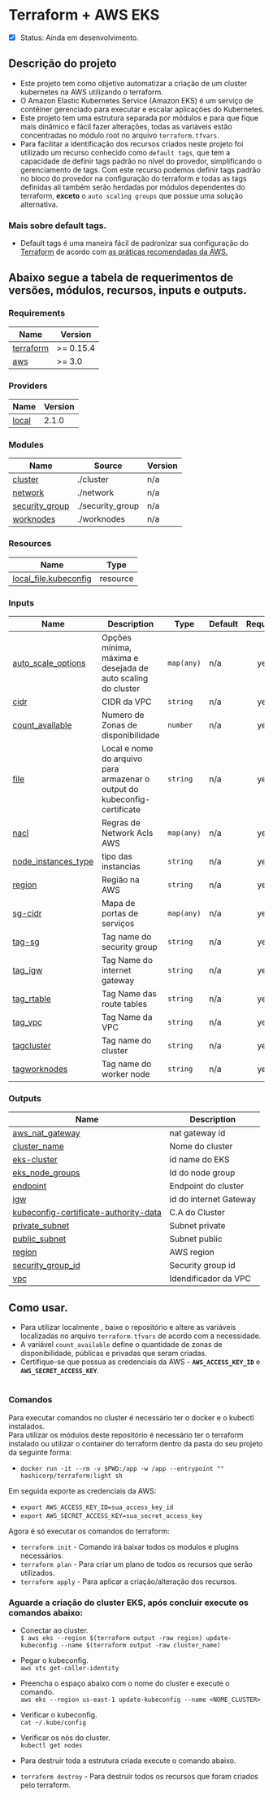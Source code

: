 # Terraform + AWS EKS
- [x] Status:  Ainda em desenvolvimento.
## Descrição do projeto
 - Este projeto tem como objetivo automatizar a criação de um cluster kubernetes na AWS utilizando o terraform.
 - O Amazon Elastic Kubernetes Service (Amazon EKS) é um serviço de contêiner gerenciado para executar e escalar aplicações 
  do Kubernetes.
 - Este projeto tem uma estrutura separada por módulos e para que fique mais dinâmico e fácil fazer alterações, todas as variáveis estão concentradas no 
  módulo root no arquivo `terraform.tfvars`.
 - Para facilitar a identificação dos recursos criados neste projeto foi utilizado um recurso conhecido como `default tags`, que tem a capacidade de 
  definir tags padrão no nível do provedor, simplificando o gerenciamento de tags. Com este recurso podemos definir tags padrão no bloco do provedor na 
  configuração do terraform e todas as tags definidas ali também serão herdadas por módulos dependentes do terraform, **exceto** o `auto scaling groups` que possue 
  uma solução alternativa.
 
### Mais sobre default tags.
  - Default tags é uma maneira fácil de padronizar sua configuração do [Terraform](https://www.hashicorp.com/blog/default-tags-in-the-terraform-aws-provider) de acordo com [as práticas recomendadas da AWS.](https://d1.awsstatic.com/whitepapers/aws-tagging-best-practices.pdf) 
   
## Abaixo segue a tabela de requerimentos de versões, módulos, recursos, inputs e outputs.
### Requirements

| Name | Version |
|------|---------|
| <a name="requirement_terraform"></a> [terraform](#requirement\_terraform) | >= 0.15.4 |
| <a name="requirement_aws"></a> [aws](#requirement\_aws) | >= 3.0 |

### Providers

| Name | Version |
|------|---------|
| <a name="provider_local"></a> [local](#provider\_local) | 2.1.0 |

### Modules

| Name | Source | Version |
|------|--------|---------|
| <a name="module_cluster"></a> [cluster](#module\_cluster) | ./cluster | n/a |
| <a name="module_network"></a> [network](#module\_network) | ./network | n/a |
| <a name="module_security_group"></a> [security\_group](#module\_security\_group) | ./security_group | n/a |
| <a name="module_worknodes"></a> [worknodes](#module\_worknodes) | ./worknodes | n/a |

### Resources

| Name | Type |
|------|------|
| [local_file.kubeconfig](https://registry.terraform.io/providers/hashicorp/local/latest/docs/resources/file) | resource |

### Inputs

| Name | Description | Type | Default | Required |
|------|-------------|------|---------|:--------:|
| <a name="input_auto_scale_options"></a> [auto\_scale\_options](#input\_auto\_scale\_options) | Opções mínima, máxima e desejada de auto scaling do cluster | `map(any)` | n/a | yes |
| <a name="input_cidr"></a> [cidr](#input\_cidr) | CIDR da VPC | `string` | n/a | yes |
| <a name="input_count_available"></a> [count\_available](#input\_count\_available) | Numero de Zonas de disponibilidade | `number` | n/a | yes |
| <a name="input_file"></a> [file](#input\_file) | Local e nome do arquivo para armazenar o output do kubeconfig-certificate | `string` | n/a | yes |
| <a name="input_nacl"></a> [nacl](#input\_nacl) | Regras de Network Acls AWS | `map(any)` | n/a | yes |
| <a name="input_node_instances_type"></a> [node\_instances\_type](#input\_node\_instances\_type) | tipo das instancias | `string` | n/a | yes |
| <a name="input_region"></a> [region](#input\_region) | Região na AWS | `string` | n/a | yes |
| <a name="input_sg-cidr"></a> [sg-cidr](#input\_sg-cidr) | Mapa de portas de serviços | `map(any)` | n/a | yes |
| <a name="input_tag-sg"></a> [tag-sg](#input\_tag-sg) | Tag name do security group | `string` | n/a | yes |
| <a name="input_tag_igw"></a> [tag\_igw](#input\_tag\_igw) | Tag Name do internet gateway | `string` | n/a | yes |
| <a name="input_tag_rtable"></a> [tag\_rtable](#input\_tag\_rtable) | Tag Name das route tables | `string` | n/a | yes |
| <a name="input_tag_vpc"></a> [tag\_vpc](#input\_tag\_vpc) | Tag Name da VPC | `string` | n/a | yes |
| <a name="input_tagcluster"></a> [tagcluster](#input\_tagcluster) | Tag name do cluster | `string` | n/a | yes |
| <a name="input_tagworknodes"></a> [tagworknodes](#input\_tagworknodes) | Tag name do worker node | `string` | n/a | yes |

### Outputs

| Name | Description |
|------|-------------|
| <a name="output_aws_nat_gateway"></a> [aws\_nat\_gateway](#output\_aws\_nat\_gateway) | nat gateway id |
| <a name="output_cluster_name"></a> [cluster\_name](#output\_cluster\_name) | Nome do cluster |
| <a name="output_eks-cluster"></a> [eks-cluster](#output\_eks-cluster) | id name do EKS |
| <a name="output_eks_node_groups"></a> [eks\_node\_groups](#output\_eks\_node\_groups) | Id do node group |
| <a name="output_endpoint"></a> [endpoint](#output\_endpoint) | Endpoint do cluster |
| <a name="output_igw"></a> [igw](#output\_igw) | id do internet Gateway |
| <a name="output_kubeconfig-certificate-authority-data"></a> [kubeconfig-certificate-authority-data](#output\_kubeconfig-certificate-authority-data) | C.A do Cluster |
| <a name="output_private_subnet"></a> [private\_subnet](#output\_private\_subnet) | Subnet private |
| <a name="output_public_subnet"></a> [public\_subnet](#output\_public\_subnet) | Subnet public |
| <a name="output_region"></a> [region](#output\_region) | AWS region |
| <a name="output_security_group_id"></a> [security\_group\_id](#output\_security\_group\_id) | Security group id |
| <a name="output_vpc"></a> [vpc](#output\_vpc) | Idendificador da VPC |



## Como usar.
  - Para utilizar localmente , baixe o repositório e altere as variáveis localizadas no arquivo `terraform.tfvars` de acordo com a necessidade.
  - A variável `count_available` define o quantidade de zonas de disponibilidade, públicas e privadas que seram criadas.
  - Certifique-se que possua as credenciais da AWS - **`AWS_ACCESS_KEY_ID`** e **`AWS_SECRET_ACCESS_KEY`**.

#
### Comandos
Para executar comandos no cluster é necessário ter o docker e o kubectl instalados.            
Para utilizar os módulos deste repositório é necessário ter o terraform instalado ou utilizar o container do terraform dentro da pasta do seu projeto da seguinte forma:

* `docker run -it --rm -v $PWD:/app -w /app --entrypoint "" hashicorp/terraform:light sh` 
    
Em seguida exporte as credenciais da AWS:

* `export AWS_ACCESS_KEY_ID=sua_access_key_id`
* `export AWS_SECRET_ACCESS_KEY=sua_secret_access_key`
    
Agora é só executar os comandos do terraform:

* `terraform init` - Comando irá baixar todos os modulos e plugins necessários.
* `terraform plan` - Para criar um plano de todos os recursos que serão utilizados.
* `terraform apply` - Para aplicar a criação/alteração dos recursos. 

### Aguarde a criação do cluster EKS, após concluir execute os comandos abaixo:
* Conectar ao cluster.            
  `$ aws eks --region $(terraform output -raw region) update-kubeconfig --name $(terraform output -raw cluster_name)`

* Pegar o kubeconfig.            
  `aws sts get-caller-identity`

* Preencha o espaço abaixo com o nome do cluster e execute o comando.            
  `aws eks --region us-east-1 update-kubeconfig --name <NOME_CLUSTER>`

* Verificar o kubeconfig.            
  `cat ~/.kube/config`

* Verificar os nós do cluster.            
  `kubectl get nodes`

* Para destruir toda a estrutura criada execute o comando abaixo.
* `terraform destroy` - Para destruir todos os recursos que foram criados pelo terraform. 

